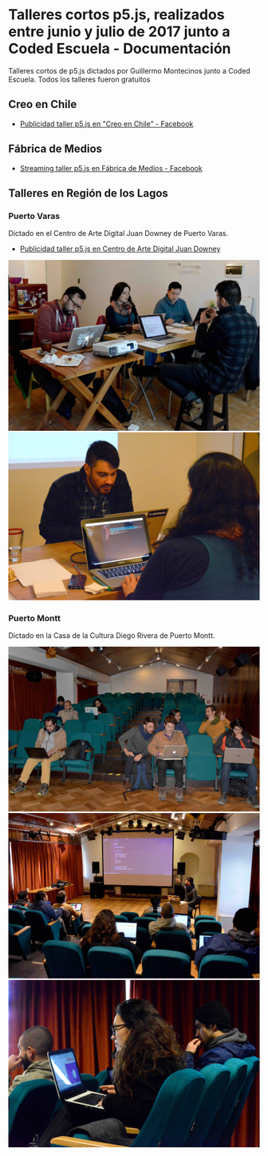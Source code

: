 # Talleres cortos p5.js, realizados entre junio y julio de 2017 junto a Coded Escuela - Documentación
Talleres cortos de p5.js dictados por Guillermo Montecinos junto a Coded Escuela. Todos los talleres fueron gratuitos

## Creo en Chile
* [Publicidad taller p5.js en "Creo en Chile" - Facebook](https://web.facebook.com/creoenchile/videos/1245591422236560/)

## Fábrica de Medios
* [Streaming taller p5.js en Fábrica de Medios - Facebook](https://web.facebook.com/codedEscuela/videos/1574839619214899/UzpfSTExMjgxOTkyNDM4Nzg5NDE6MTU3NTk1NjIxNTc2OTkwNg/)

## Talleres en Región de los Lagos

### Puerto Varas
Dictado en el Centro de Arte Digital Juan Downey de Puerto Varas.
* [Publicidad taller p5.js en Centro de Arte Digital Juan Downey](http://cadjd.org/2017/05/08/taller-ps5-js/)

![](https://github.com/guillemontecinos/docu_beca_chile/blob/master/fotos/talleres_p5_XRegion/xreg_1.jpg)
![](https://github.com/guillemontecinos/docu_beca_chile/blob/master/fotos/talleres_p5_XRegion/xreg_2.jpg)

### Puerto Montt 
Dictado en la Casa de la Cultura Diego Rivera de Puerto Montt.

![](https://github.com/guillemontecinos/docu_beca_chile/blob/master/fotos/talleres_p5_XRegion/xreg_3.jpg)
![](https://github.com/guillemontecinos/docu_beca_chile/blob/master/fotos/talleres_p5_XRegion/xreg_4.jpg)
![](https://github.com/guillemontecinos/docu_beca_chile/blob/master/fotos/talleres_p5_XRegion/xreg_5.jpg)

